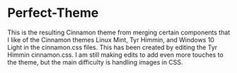 # Perfect-Theme
This is the resulting Cinnamon theme from merging certain components that I like of the Cinnamon themes Linux Mint, Tyr Himmin, and Windows 10 Light in the cinnamon.css files. This has been created by editing the Tyr Himmin cinnamon.css. I am still making edits to add even more touches to the theme, but the main difficulty is handling images in CSS.
